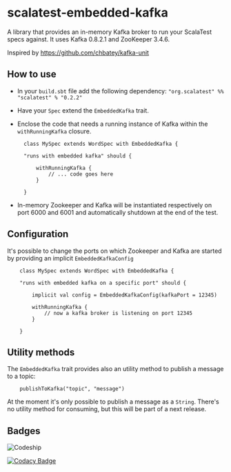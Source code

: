 # scalatest-embedded-kafka
A library that provides an in-memory Kafka broker to run your ScalaTest specs against. It uses Kafka 0.8.2.1 and ZooKeeper 3.4.6.

Inspired by https://github.com/chbatey/kafka-unit

## How to use

* In your `build.sbt` file add the following dependency: `"org.scalatest" %% "scalatest" % "0.2.2"`
* Have your `Spec` extend the `EmbeddedKafka` trait.
* Enclose the code that needs a running instance of Kafka within the `withRunningKafka` closure.

        class MySpec extends WordSpec with EmbeddedKafka {
    
        "runs with embedded kafka" should {

            withRunningKafka {
                // ... code goes here
            }
        
        }

* In-memory Zookeeper and Kafka will be instantiated respectively on port 6000 and 6001 and automatically shutdown at the end of the test.

## Configuration

It's possible to change the ports on which Zookeeper and Kafka are started by providing an implicit `EmbeddedKafkaConfig`

        class MySpec extends WordSpec with EmbeddedKafka {
    
        "runs with embedded kafka on a specific port" should {

            implicit val config = EmbeddedKafkaConfig(kafkaPort = 12345)

            withRunningKafka {
                // now a kafka broker is listening on port 12345
            }
        
        }
        
## Utility methods

The `EmbeddedKafka` trait provides also an utility method to publish a message to a topic:

        publishToKafka("topic", "message")
        
At the moment it's only possible to publish a message as a `String`. There's no utility method for consuming, but this will be part of a next release.

## Badges 

![Codeship](https://codeship.com/projects/f3a53210-021d-0133-d900-2e03a244558b/status?branch=master)

[![Codacy Badge](https://www.codacy.com/project/badge/c7b26292335d4331b49a81317884dd17)](https://www.codacy.com/app/emanuele-blanco/scalatest-embedded-kafka)
